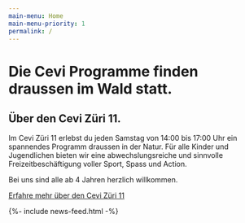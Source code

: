 ```yaml
---
main-menu: Home 
main-menu-priority: 1 
permalink: /
---
```


# Die Cevi Programme finden draussen im Wald statt.

## Über den Cevi Züri 11.

Im Cevi Züri 11 erlebst du jeden Samstag von 14:00 bis 17:00 Uhr ein spannendes Programm draussen in der Natur. Für alle
Kinder und Jugendlichen bieten wir eine abwechslungsreiche und sinnvolle Freizeitbeschäftigung voller Sport, Spass und
Action.

Bei uns sind alle ab 4 Jahren herzlich willkommen.

[Erfahre mehr über den Cevi Züri 11](/ueber-uns)

<section> {%- include news-feed.html -%} </section>